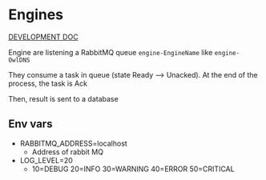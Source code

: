 # Engines

[DEVELOPMENT DOC](ENGINE_DEV.md)

Engine are listening a RabbitMQ queue `engine-EngineName` like `engine-OwlDNS`

They consume a task in queue (state Ready --> Unacked). At the end of the process, the task is Ack

Then, result is sent to a database

## Env vars

- RABBITMQ_ADDRESS=localhost
    - Address of rabbit MQ
- LOG_LEVEL=20
    - 10=DEBUG 20=INFO 30=WARNING 40=ERROR 50=CRITICAL
